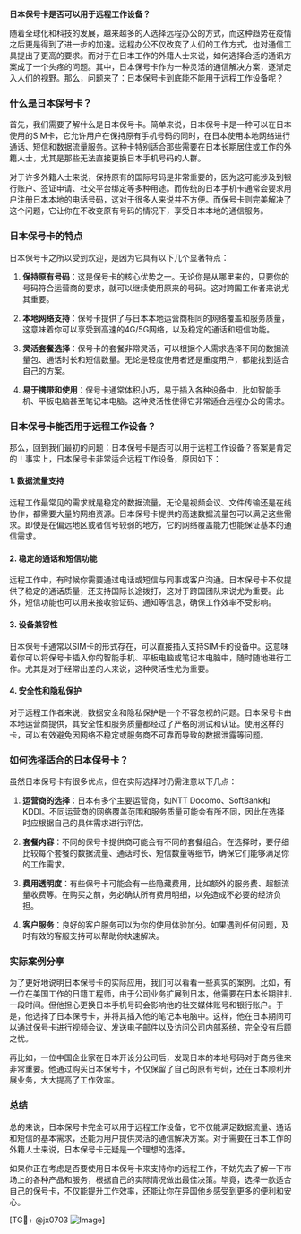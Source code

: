 **日本保号卡是否可以用于远程工作设备？**

随着全球化和科技的发展，越来越多的人选择远程办公的方式，而这种趋势在疫情之后更是得到了进一步的加速。远程办公不仅改变了人们的工作方式，也对通信工具提出了更高的要求。而对于在日本工作的外籍人士来说，如何选择合适的通讯方案成了一个头疼的问题。其中，日本保号卡作为一种灵活的通信解决方案，逐渐走入人们的视野。那么，问题来了：日本保号卡到底能不能用于远程工作设备呢？

### 什么是日本保号卡？

首先，我们需要了解什么是日本保号卡。简单来说，日本保号卡是一种可以在日本使用的SIM卡，它允许用户在保持原有手机号码的同时，在日本使用本地网络进行通话、短信和数据流量服务。这种卡特别适合那些需要在日本长期居住或工作的外籍人士，尤其是那些无法直接更换日本手机号码的人群。

对于许多外籍人士来说，保持原有的国际号码是非常重要的，因为这可能涉及到银行账户、签证申请、社交平台绑定等多种用途。而传统的日本手机卡通常会要求用户注册日本本地的电话号码，这对于很多人来说并不方便。而保号卡则完美解决了这个问题，它让你在不改变原有号码的情况下，享受日本本地的通信服务。

### 日本保号卡的特点

日本保号卡之所以受到欢迎，是因为它具有以下几个显著特点：

1. **保持原有号码**：这是保号卡的核心优势之一。无论你是从哪里来的，只要你的号码符合运营商的要求，就可以继续使用原来的号码。这对跨国工作者来说尤其重要。
   
2. **本地网络支持**：保号卡提供了与日本本地运营商相同的网络覆盖和服务质量，这意味着你可以享受到高速的4G/5G网络，以及稳定的通话和短信功能。

3. **灵活套餐选择**：保号卡的套餐非常灵活，可以根据个人需求选择不同的数据流量包、通话时长和短信数量。无论是轻度使用者还是重度用户，都能找到适合自己的方案。

4. **易于携带和使用**：保号卡通常体积小巧，易于插入各种设备中，比如智能手机、平板电脑甚至笔记本电脑。这种灵活性使得它非常适合远程办公的需求。

### 日本保号卡能否用于远程工作设备？

那么，回到我们最初的问题：日本保号卡是否可以用于远程工作设备？答案是肯定的！事实上，日本保号卡非常适合远程工作设备，原因如下：

#### 1. 数据流量支持
远程工作最常见的需求就是稳定的数据流量。无论是视频会议、文件传输还是在线协作，都需要大量的网络资源。日本保号卡提供的高速数据流量包可以满足这些需求。即使是在偏远地区或者信号较弱的地方，它的网络覆盖能力也能保证基本的通信需求。

#### 2. 稳定的通话和短信功能
远程工作中，有时候你需要通过电话或短信与同事或客户沟通。日本保号卡不仅提供了稳定的通话质量，还支持国际长途拨打，这对于跨国团队来说尤为重要。此外，短信功能也可以用来接收验证码、通知等信息，确保工作效率不受影响。

#### 3. 设备兼容性
日本保号卡通常以SIM卡的形式存在，可以直接插入支持SIM卡的设备中。这意味着你可以将保号卡插入你的智能手机、平板电脑或笔记本电脑中，随时随地进行工作。尤其是对于经常出差的人来说，这种灵活性尤为重要。

#### 4. 安全性和隐私保护
对于远程工作者来说，数据安全和隐私保护是一个不容忽视的问题。日本保号卡由本地运营商提供，其安全性和服务质量都经过了严格的测试和认证。使用这样的卡，可以有效避免因网络不稳定或服务商不可靠而导致的数据泄露等问题。

### 如何选择适合的日本保号卡？

虽然日本保号卡有很多优点，但在实际选择时仍需注意以下几点：

1. **运营商的选择**：日本有多个主要运营商，如NTT Docomo、SoftBank和KDDI。不同运营商的网络覆盖范围和服务质量可能会有所不同，因此在选择时应根据自己的具体需求进行评估。

2. **套餐内容**：不同的保号卡提供商可能会有不同的套餐组合。在选择时，要仔细比较每个套餐的数据流量、通话时长、短信数量等细节，确保它们能够满足你的工作需求。

3. **费用透明度**：有些保号卡可能会有一些隐藏费用，比如额外的服务费、超额流量收费等。在购买之前，务必确认所有费用明细，以免造成不必要的经济负担。

4. **客户服务**：良好的客户服务可以为你的使用体验加分。如果遇到任何问题，及时有效的客服支持可以帮助你快速解决。

### 实际案例分享

为了更好地说明日本保号卡的实际应用，我们可以看看一些真实的案例。比如，有一位在美国工作的日籍工程师，由于公司业务扩展到日本，他需要在日本长期驻扎一段时间。但他担心更换日本手机号码会影响他的社交媒体账号和银行账户。于是，他选择了日本保号卡，并将其插入他的笔记本电脑中。这样，他在日本期间可以通过保号卡进行视频会议、发送电子邮件以及访问公司内部系统，完全没有后顾之忧。

再比如，一位中国企业家在日本开设分公司后，发现日本的本地号码对于商务往来非常重要。他通过购买日本保号卡，不仅保留了自己的原有号码，还在日本顺利开展业务，大大提高了工作效率。

### 总结

总的来说，日本保号卡完全可以用于远程工作设备，它不仅能满足数据流量、通话和短信的基本需求，还能为用户提供灵活的通信解决方案。对于需要在日本工作的外籍人士来说，日本保号卡无疑是一个理想的选择。

如果你正在考虑是否要使用日本保号卡来支持你的远程工作，不妨先去了解一下市场上的各种产品和服务，根据自己的实际情况做出最佳决策。毕竟，选择一款适合自己的保号卡，不仅能提升工作效率，还能让你在异国他乡感受到更多的便利和安心。

[TG💪+ @jx0703 ![Image](https://github.com/user-attachments/assets/dbca1d08-cadb-493c-b0ec-ad6f7a83f270)]